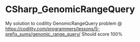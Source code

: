 # CSharp_GenomicRangeQuery
My solution to codility GenomicRangeQuery problem @ https://codility.com/programmers/lessons/5-prefix_sums/genomic_range_query/
Should score 100%
